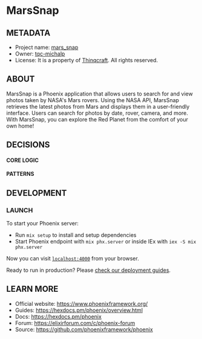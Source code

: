 # MarsSnap


## METADATA

* Project name: [mars_snap](https://github.com/tqc-michalp/mars_snap)
* Owner: [tqc-michalp](https://github.com/tqc-michalp)
* License: It is a property of [Thinqcraft](https://www.thinqcraft.com/). All rights reserved.


## ABOUT
MarsSnap is a Phoenix application that allows users to search for and view photos taken by NASA's Mars rovers. Using the NASA API, MarsSnap retrieves the latest photos from Mars and displays them in a user-friendly interface. Users can search for photos by date, rover, camera, and more. With MarsSnap, you can explore the Red Planet from the comfort of your own home!


## DECISIONS

#### CORE LOGIC

#### PATTERNS

## DEVELOPMENT

### LAUNCH


To start your Phoenix server:

* Run `mix setup` to install and setup dependencies
* Start Phoenix endpoint with `mix phx.server` or inside IEx with `iex -S mix phx.server`

Now you can visit [`localhost:4000`](http://localhost:4000) from your browser.

Ready to run in production? Please [check our deployment guides](https://hexdocs.pm/phoenix/deployment.html).

## LEARN MORE

* Official website: https://www.phoenixframework.org/
* Guides: https://hexdocs.pm/phoenix/overview.html
* Docs: https://hexdocs.pm/phoenix
* Forum: https://elixirforum.com/c/phoenix-forum
* Source: https://github.com/phoenixframework/phoenix
